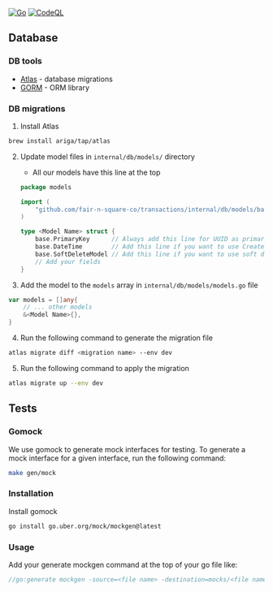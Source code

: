 [![Go](https://github.com/fair-n-square-co/transactions/actions/workflows/go.yml/badge.svg)](https://github.com/fair-n-square-co/transactions/actions/workflows/go.yml)
[![CodeQL](https://github.com/fair-n-square-co/transactions/actions/workflows/codeql.yml/badge.svg)](https://github.com/fair-n-square-co/transactions/actions/workflows/codeql.yml)


## Database

### DB tools

- [Atlas](https://atlasgo.io/guides/orms/gorm) - database migrations
- [GORM](https://gorm.io/docs/index.html) - ORM library

### DB migrations

1. Install Atlas
```bash
brew install ariga/tap/atlas
```

2. Update model files in `internal/db/models/` directory
   - All our models have this line at the top
    ```go
    package models

    import (
        "github.com/fair-n-square-co/transactions/internal/db/models/base"
    )

    type <Model Name> struct {
        base.PrimaryKey      // Always add this line for UUID as primary key
        base.DateTime        // Add this line if you want to use CreatedAt, UpdatedAt
        base.SoftDeleteModel // Add this line if you want to use soft delete
        // Add your fields
    }
    ```

3. Add the model to the `models` array in `internal/db/models/models.go` file
```go
var models = []any{
    // ... other models
    &<Model Name>{},
}
```
4. Run the following command to generate the migration file
```sh
atlas migrate diff <migration name> --env dev
```
5. Run the following command to apply the migration
```sh
atlas migrate up --env dev
```


## Tests

### Gomock

We use gomock to generate mock interfaces for testing. To generate a mock interface for a given interface, run the following command:
```sh
make gen/mock
```

### Installation

Install gomock
```sh
go install go.uber.org/mock/mockgen@latest
```

### Usage

Add your generate mockgen command at the top of your go file like:
```go
//go:generate mockgen -source=<file name> -destination=mocks/<file name> -package=mocks
```

